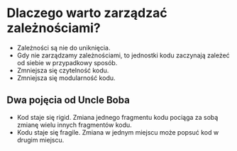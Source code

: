 # Dlaczego warto zarządzać zależnościami?


* Zależności są nie do uniknięcia.
* Gdy nie zarządzamy zależnościami, to jednostki kodu zaczynają zależeć od siebie w przypadkowy sposób.
* Zmniejsza się czytelność kodu.
* Zmniejsza się modularność kodu.
  
## Dwa pojęcia od Uncle Boba 
* Kod staje się rigid. Zmiana jednego fragmentu kodu pociąga za sobą zmianę wielu innych fragmentów kodu.
* Kodu staje się fragile. Zmiana w jednym miejscu może popsuć kod w drugim miejscu.


<p><a href="https://youtu.be/TMuno5RZNeE"><img src="http://img.youtube.com/vi/TMuno5RZNeE/0.jpg" alt="" /></a></p>
